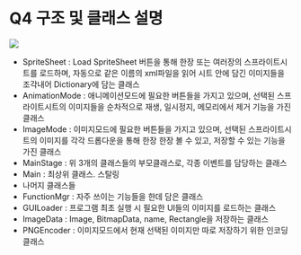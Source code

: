 # Q4 구조 및 클래스 설명
![](http://i.imgur.com/zdGoaTA.jpg)

+ SpriteSheet : Load SpriteSheet 버튼을 통해 한장 또는 여러장의 스프라이트시트를 로드하며, 자동으로 같은 이름의 xml파일을 읽어 시트 안에 담긴 이미지들을 조각내어 Dictionary에 담는 클래스
+ AnimationMode : 애니메이션모드에 필요한 버튼들을 가지고 있으며, 선택된 스프라이트시트의 이미지들을 순차적으로 재생, 일시정지, 메모리에서 제거 기능을 가진 클래스
+ ImageMode : 이미지모드에 필요한 버튼들을 가지고 있으며, 선택된 스프라이트시트의 이미지를 각각 드롭다운을 통해 한장 한장 볼 수 있고, 저장할 수 있는 기능을 가진 클래스
+ MainStage : 위 3개의 클래스들의 부모클래스로, 각종 이벤트를 담당하는 클래스
+ Main : 최상위 클래스. 스탈링  
+ 나머지 클래스들 
 + FunctionMgr : 자주 쓰이는 기능들을 한데 담은 클래스
 + GUILoader : 프로그램 최초 실행 시 필요한 UI들의 이미지를 로드하는 클래스
 + ImageData : Image, BitmapData, name, Rectangle을 저장하는 클래스
 + PNGEncoder : 이미지모드에서 현재 선택된 이미지만 따로 저장하기 위한 인코딩 클래스
